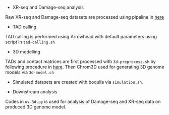 
- XR-seq and Damage-seq analysis

Raw XR-seq and Damage-seq datasets are processed using pipeline in [here](https://github.com/CompGenomeLab/xr-ds-seq-snakemake)

- TAD calling


TAD calling is performed using Arrowhead with default parameters using script in `tad-calling.sh`

- 3D modelling


TADs and contact matrices are first processed with `3d-preprocess.sh` by following procedure in [here](https://www.nature.com/articles/nprot.2018.009).
Then Chrom3D used for generating 3D genome models via `3d-model.sh`

- Simulated datasets are created with boquila via `simulation.sh`.


- Downstream analysis


Codes in `uv-3d.py` is used for analysis of Damage-seq and XR-seq data on produced 3D genome model.
